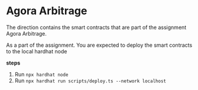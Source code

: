 # Agora Arbitrage

The direction contains the smart contracts that are part of the assignment Agora Arbitrage.

As a part of the assignment. You are expected to deploy the smart contracts to the local hardhat node

**steps**

1. Run `npx hardhat node`
2. Run `npx hardhat run scripts/deploy.ts --network localhost`
